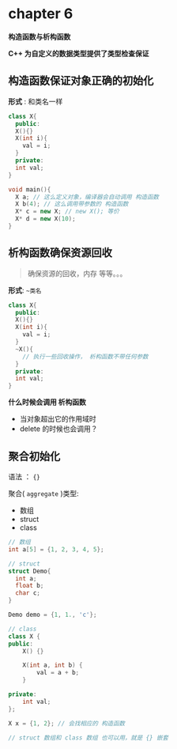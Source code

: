 # chapter 6

**构造函数与析构函数**



**C++ 为自定义的数据类型提供了类型检查保证**



## 构造函数保证对象正确的初始化

**形式** : 和类名一样

```c++
class X{
  public:
  X(){}
  X(int i){
    val = i;
  }
  private:
  int val;
}

void main(){
  X a; // 这么定义对象，编译器会自动调用 构造函数
  X b(4); // 这么调用带参数的 构造函数
  X* c = new X; // new X(); 等价
  X* d = new X(10);
}

```



## 析构函数确保资源回收

> 确保资源的回收，内存 等等。。。

**形式**: `~类名`

```c++
class X{
  public:
  X(){}
  X(int i){
    val = i;
  }
  ~X(){
    // 执行一些回收操作， 析构函数不带任何参数
  }
  private:
  int val;
}
```



**什么时候会调用 析构函数**

* 当对象超出它的作用域时
* delete 的时候也会调用？



## 聚合初始化

语法 ： `{}`

聚合( `aggregate` )类型:

* 数组
* struct
* class

```c++
// 数组
int a[5] = {1, 2, 3, 4, 5};

// struct
struct Demo{
  int a;
  float b;
  char c;
}

Demo demo = {1, 1., 'c'};

// class
class X {
public:
    X() {}

    X(int a, int b) {
        val = a + b;
    }

private:
    int val;
};

X x = {1, 2}; // 会找相应的 构造函数

// struct 数组和 class 数组 也可以用，就是 {} 嵌套
```

